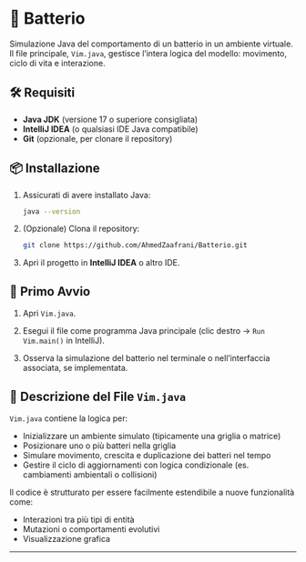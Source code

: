 
# 🧬 Batterio

Simulazione Java del comportamento di un batterio in un ambiente virtuale. Il file principale, `Vim.java`, gestisce l’intera logica del modello: movimento, ciclo di vita e interazione.

## 🛠️ Requisiti

* **Java JDK** (versione 17 o superiore consigliata)
* **IntelliJ IDEA** (o qualsiasi IDE Java compatibile)
* **Git** (opzionale, per clonare il repository)

## 📦 Installazione

1. Assicurati di avere installato Java:

   ```bash
   java --version
   ```

2. (Opzionale) Clona il repository:

   ```bash
   git clone https://github.com/AhmedZaafrani/Batterio.git
   ```

3. Apri il progetto in **IntelliJ IDEA** o altro IDE.

## 🚀 Primo Avvio

1. Apri `Vim.java`.

2. Esegui il file come programma Java principale (clic destro → `Run Vim.main()` in IntelliJ).

3. Osserva la simulazione del batterio nel terminale o nell’interfaccia associata, se implementata.

## 📄 Descrizione del File `Vim.java`

`Vim.java` contiene la logica per:

* Inizializzare un ambiente simulato (tipicamente una griglia o matrice)
* Posizionare uno o più batteri nella griglia
* Simulare movimento, crescita e duplicazione dei batteri nel tempo
* Gestire il ciclo di aggiornamenti con logica condizionale (es. cambiamenti ambientali o collisioni)

Il codice è strutturato per essere facilmente estendibile a nuove funzionalità come:

* Interazioni tra più tipi di entità
* Mutazioni o comportamenti evolutivi
* Visualizzazione grafica


---
